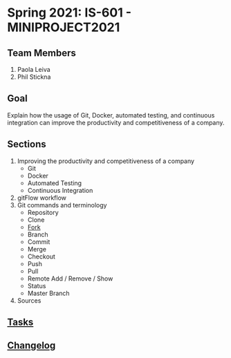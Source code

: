 # Spring 2021: IS-601 - MINIPROJECT2021

## Team Members

1. Paola Leiva
2. Phil Stickna

## Goal

Explain how the usage of Git, Docker, automated testing, and continuous integration can improve the productivity and competitiveness of a company.

## Sections

1. Improving the productivity and competitiveness of a company
    * Git
    * Docker
    * Automated Testing
    * Continuous Integration
2. gitFlow workflow
3. Git commands and terminology
    * Repository
    * Clone
    * [Fork](/section_2/fork.md)
    * Branch
    * Commit
    * Merge
    * Checkout
    * Push
    * Pull
    * Remote Add / Remove / Show
    * Status
    * Master Branch
4. Sources

## [Tasks](/tasks.md)

## [Changelog](/CHANGELOG.md)
